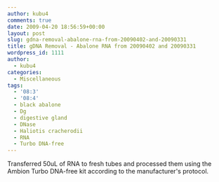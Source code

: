 ```yaml
---
author: kubu4
comments: true
date: 2009-04-20 18:56:59+00:00
layout: post
slug: gdna-removal-abalone-rna-from-20090402-and-20090331
title: gDNA Removal - Abalone RNA from 20090402 and 20090331
wordpress_id: 1111
author:
  - kubu4
categories:
  - Miscellaneous
tags:
  - '08:3'
  - '08:4'
  - black abalone
  - Dg
  - digestive gland
  - DNase
  - Haliotis cracherodii
  - RNA
  - Turbo DNA-free
---
```


Transferred 50uL of RNA to fresh tubes and processed them using the Ambion Turbo DNA-free kit according to the manufacturer's protocol.
